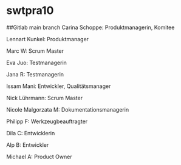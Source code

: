# swtpra10
##Gitlab main branch
Carina Schoppe: Produktmanagerin, Komitee

Lennart Kunkel: Produktmanager

Marc W: Scrum Master

Eva Juo: Testmanagerin

Jana R: Testmanagerin

Issam Mani: Entwickler, Qualitätsmanager

Nick Lührmann: Scrum Master

Nicole Malgorzata M: Dokumentationsmanagerin

Philipp F: Werkzeugbeauftragter

Dila C: Entwicklerin

Alp B: Entwickler

Michael A: Product Owner

